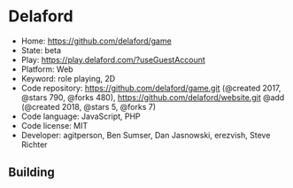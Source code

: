 # Delaford

- Home: https://github.com/delaford/game
- State: beta
- Play: https://play.delaford.com/?useGuestAccount
- Platform: Web
- Keyword: role playing, 2D
- Code repository: https://github.com/delaford/game.git (@created 2017, @stars 790, @forks 480), https://github.com/delaford/website.git @add (@created 2018, @stars 5, @forks 7)
- Code language: JavaScript, PHP
- Code license: MIT
- Developer: agitperson, Ben Sumser, Dan Jasnowski, erezvish, Steve Richter

## Building
